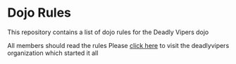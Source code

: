 Dojo Rules
==========

This repository contains a list of dojo rules for the Deadly Vipers dojo

All members should read the rules
Please [click here](https://github.com/deadlyvipers) to visit the deadlyvipers organization which started it all

